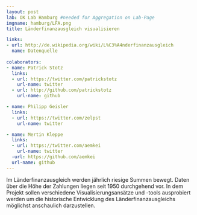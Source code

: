 ```yaml
---
layout: post
lab: OK Lab Hamburg #needed for Aggregation on Lab-Page
imgname: hamburg/LFA.png
title: Länderfinanzausgleich visualisieren

links:
- url: http://de.wikipedia.org/wiki/L%C3%A4nderfinanzausgleich
  name: Datenquelle
  
colaborators:
- name: Patrick Stotz
  links:
  - url: https://twitter.com/patrickstotz
    url-name: twitter
  - url: http://github.com/patrickstotz
    url-name: github

- name: Philipp Geisler
  links:
  - url: https://twitter.com/zelpst
    url-name: twitter

- name: Mertin Kleppe
  links:
  - url: https://twitter.com/aemkei
    url-name: twitter
  -url: https://github.com/aemkei
  url-name: github
---
```


Im Länderfinanzausgleich werden jährlich riesige Summen bewegt. Daten über die Höhe der Zahlungen liegen seit 1950 durchgehend vor. In dem Projekt sollen verschiedene Visualisierungsansätze und -tools ausprobiert werden um die historische Entwicklung des Länderfinanzausgleichs möglichst anschaulich darzustellen.


